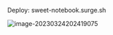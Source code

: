 Deploy: sweet-notebook.surge.sh

![image-20230324202419075](C:\Users\GT3_2\AppData\Roaming\Typora\typora-user-images\image-20230324202419075.png)
